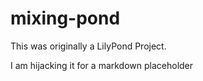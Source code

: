 # mixing-pond
This was originally a LilyPond Project.

I am hijacking it for a markdown placeholder

